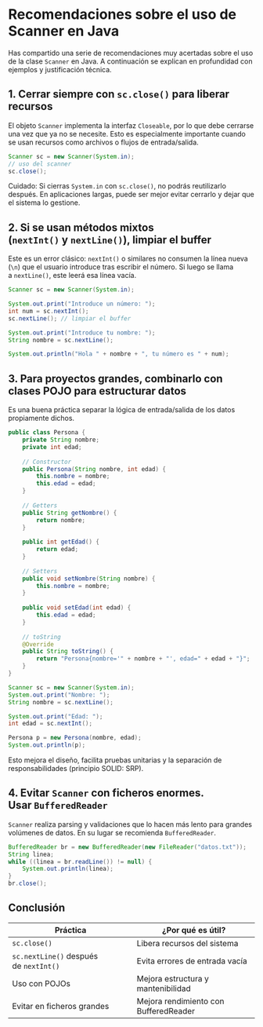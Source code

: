 # Recomendaciones sobre el uso de Scanner en Java

Has compartido una serie de recomendaciones muy acertadas sobre el uso de la clase `Scanner` en Java. A continuación se explican en profundidad con ejemplos y justificación técnica.

## 1. Cerrar siempre con `sc.close()` para liberar recursos

El objeto `Scanner` implementa la interfaz `Closeable`, por lo que debe cerrarse una vez que ya no se necesite. Esto es especialmente importante cuando se usan recursos como archivos o flujos de entrada/salida.

```java
Scanner sc = new Scanner(System.in);
// uso del scanner
sc.close();
```

Cuidado: Si cierras `System.in` con `sc.close()`, no podrás reutilizarlo después. En aplicaciones largas, puede ser mejor evitar cerrarlo y dejar que el sistema lo gestione.

## 2. Si se usan métodos mixtos (`nextInt()` y `nextLine()`), limpiar el buffer

Este es un error clásico: `nextInt()` o similares no consumen la línea nueva (`\n`) que el usuario introduce tras escribir el número. Si luego se llama a `nextLine()`, este leerá esa línea vacía.

```java
Scanner sc = new Scanner(System.in);

System.out.print("Introduce un número: ");
int num = sc.nextInt();
sc.nextLine(); // limpiar el buffer

System.out.print("Introduce tu nombre: ");
String nombre = sc.nextLine();

System.out.println("Hola " + nombre + ", tu número es " + num);
```

## 3. Para proyectos grandes, combinarlo con clases POJO para estructurar datos

Es una buena práctica separar la lógica de entrada/salida de los datos propiamente dichos.

```java
public class Persona {
    private String nombre;
    private int edad;
	
	// Constructor
	public Persona(String nombre, int edad) {
		this.nombre = nombre;
		this.edad = edad;
	}
	
	// Getters
    public String getNombre() {
        return nombre;
    }
    
    public int getEdad() {
        return edad;
    }
    
    // Setters
    public void setNombre(String nombre) {
        this.nombre = nombre;
    }
	
	public void setEdad(int edad) {
        this.edad = edad;
    }
    
    // toString
    @Override
    public String toString() {
        return "Persona{nombre='" + nombre + "', edad=" + edad + "}";
    }
}
```

```java
Scanner sc = new Scanner(System.in);
System.out.print("Nombre: ");
String nombre = sc.nextLine();

System.out.print("Edad: ");
int edad = sc.nextInt();

Persona p = new Persona(nombre, edad);
System.out.println(p);
```

Esto mejora el diseño, facilita pruebas unitarias y la separación de responsabilidades (principio SOLID: SRP).

## 4. Evitar `Scanner` con ficheros enormes. Usar `BufferedReader`

`Scanner` realiza parsing y validaciones que lo hacen más lento para grandes volúmenes de datos. En su lugar se recomienda `BufferedReader`.

```java
BufferedReader br = new BufferedReader(new FileReader("datos.txt"));
String linea;
while ((linea = br.readLine()) != null) {
    System.out.println(linea);
}
br.close();
```

## Conclusión

| Práctica                               | ¿Por qué es útil?                     |
| -------------------------------------- | ------------------------------------- |
| `sc.close()`                           | Libera recursos del sistema           |
| `sc.nextLine()` después de `nextInt()` | Evita errores de entrada vacía        |
| Uso con POJOs                          | Mejora estructura y mantenibilidad    |
| Evitar en ficheros grandes             | Mejora rendimiento con BufferedReader |
